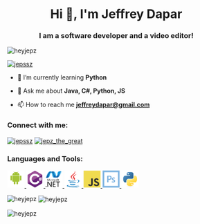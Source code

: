 <h1 align="center">Hi 👋, I'm Jeffrey Dapar</h1>
<h3 align="center">I am a software developer and a video editor!</h3>

<p align="left"> <img src="https://komarev.com/ghpvc/?username=heyjepz&label=Profile%20views&color=0e75b6&style=flat" alt="heyjepz" /> </p>

<p align="left"> <a href="https://twitter.com/jepssz" target="blank"><img src="https://img.shields.io/twitter/follow/jepssz?logo=twitter&style=for-the-badge" alt="jepssz" /></a> </p>

- 🌱 I’m currently learning **Python**

- 💬 Ask me about **Java, C#, Python, JS**

- 📫 How to reach me **jeffreydapar@gmail.com**

<h3 align="left">Connect with me:</h3>
<p align="left">
<a href="https://twitter.com/jepssz" target="blank"><img align="center" src="https://raw.githubusercontent.com/rahuldkjain/github-profile-readme-generator/master/src/images/icons/Social/twitter.svg" alt="jepssz" height="30" width="40" /></a>
<a href="https://instagram.com/jepz_the_great" target="blank"><img align="center" src="https://raw.githubusercontent.com/rahuldkjain/github-profile-readme-generator/master/src/images/icons/Social/instagram.svg" alt="jepz_the_great" height="30" width="40" /></a>
</p>

<h3 align="left">Languages and Tools:</h3>
<p align="left"> <a href="https://developer.android.com" target="_blank" rel="noreferrer"> <img src="https://raw.githubusercontent.com/devicons/devicon/master/icons/android/android-original-wordmark.svg" alt="android" width="40" height="40"/> </a> <a href="https://www.w3schools.com/cs/" target="_blank" rel="noreferrer"> <img src="https://raw.githubusercontent.com/devicons/devicon/master/icons/csharp/csharp-original.svg" alt="csharp" width="40" height="40"/> </a> <a href="https://dotnet.microsoft.com/" target="_blank" rel="noreferrer"> <img src="https://raw.githubusercontent.com/devicons/devicon/master/icons/dot-net/dot-net-original-wordmark.svg" alt="dotnet" width="40" height="40"/> </a> <a href="https://www.java.com" target="_blank" rel="noreferrer"> <img src="https://raw.githubusercontent.com/devicons/devicon/master/icons/java/java-original.svg" alt="java" width="40" height="40"/> </a> <a href="https://developer.mozilla.org/en-US/docs/Web/JavaScript" target="_blank" rel="noreferrer"> <img src="https://raw.githubusercontent.com/devicons/devicon/master/icons/javascript/javascript-original.svg" alt="javascript" width="40" height="40"/> </a> <a href="https://www.photoshop.com/en" target="_blank" rel="noreferrer"> <img src="https://raw.githubusercontent.com/devicons/devicon/master/icons/photoshop/photoshop-line.svg" alt="photoshop" width="40" height="40"/> </a> <a href="https://www.python.org" target="_blank" rel="noreferrer"> <img src="https://raw.githubusercontent.com/devicons/devicon/master/icons/python/python-original.svg" alt="python" width="40" height="40"/> </a> </p>

<p><img align="left" src="https://github-readme-stats.vercel.app/api/top-langs?username=heyjepz&show_icons=true&theme=dark&locale=en&layout=compact" alt="heyjepz" /></p>

<p>&nbsp;<img align="center" src="https://github-readme-stats.vercel.app/api?username=heyjepz&show_icons=true&theme=dark&locale=en" alt="heyjepz" /></p>

<p><img align="center" src="https://github-readme-streak-stats.herokuapp.com/?user=heyjepz&theme=dark" alt="heyjepz" /></p>

